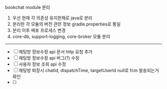 bookchat module 분리
1. 우선 현재 각 의존성 유지한채로 java로 분리
2. 분리한 각 모듈의 버전 관련 정보 gradle.properties로 통일
3. 분리 이후 배포 프로세스 변경 
4. core-db, support-logging, core-broker 모듈 분리

---

- [ ] 채팅방 정보수정 api 문서 http 요청 추가
- [ ] 채팅방 정보수정 api 버그(?) 수정
- [ ] 사용자 정보 조회 api 수정
- [ ] 채팅방 퇴장시 chatId, dispatchTime, targetUserId null로 fcm 발송되는거 확인
- [ ] 